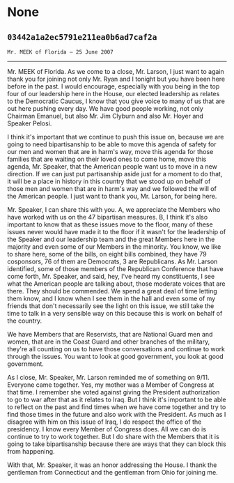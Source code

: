 # None
## `03442a1a2ec5791e211ea0b6ad7caf2a`
`Mr. MEEK of Florida — 25 June 2007`

---


Mr. MEEK of Florida. As we come to a close, Mr. Larson, I just want 
to again thank you for joining not only Mr. Ryan and I tonight but you 
have been here before in the past. I would encourage, especially with 
you being in the top four of our leadership here in the House, our 
elected leadership as relates to the Democratic Caucus, I know that you 
give voice to many of us that are out here pushing every day. We have 
good people working, not only Chairman Emanuel, but also Mr. Jim 
Clyburn and also Mr. Hoyer and Speaker Pelosi.

I think it's important that we continue to push this issue on, 
because we are going to need bipartisanship to be able to move this 
agenda of safety for our men and women that are in harm's way, move 
this agenda for those families that are waiting on their loved ones to 
come home, move this agenda, Mr. Speaker, that the American people want 
us to move in a new direction. If we can just put partisanship aside 
just for a moment to do that, it will be a place in history in this 
country that we stood up on behalf of those men and women that are in 
harm's way and we followed the will of the American people. I just want 
to thank you, Mr. Larson, for being here.

Mr. Speaker, I can share this with you. A, we appreciate the Members 
who have worked with us on the 47 bipartisan measures. B, I think it's 
also important to know that as these issues move to the floor, many of 
these issues never would have made it to the floor if it wasn't for the 
leadership of the Speaker and our leadership team and the great Members 
here in the majority and even some of our Members in the minority. You 
know, we like to share here, some of the bills, on eight bills 
combined, they have 79 cosponsors, 76 of them are Democrats, 3 are 
Republicans. As Mr. Larson identified, some of those members of the 
Republican Conference that have come forth, Mr. Speaker, and said, hey, 
I've heard my constituents, I see what the American people are talking 
about, those moderate voices that are there. They should be commended. 
We spend a great deal of time letting them know, and I know when I see 
them in the hall and even some of my friends that don't necessarily see 
the light on this issue, we still take the time to talk in a very 
sensible way on this because this is work on behalf of the country.


We have Members that are Reservists, that are National Guard men and 
women, that are in the Coast Guard and other branches of the military, 
they're all counting on us to have those conversations and continue to 
work through the issues. You want to look at good government, you look 
at good government.

As I close, Mr. Speaker, Mr. Larson reminded me of something on 9/11. 
Everyone came together. Yes, my mother was a Member of Congress at that 
time. I remember she voted against giving the President authorization 
to go to war after that as it relates to Iraq. But I think it's 
important to be able to reflect on the past and find times when we have 
come together and try to find those times in the future and also work 
with the President. As much as I disagree with him on this issue of 
Iraq, I do respect the office of the presidency. I know every Member of 
Congress does. All we can do is continue to try to work together. But I 
do share with the Members that it is going to take bipartisanship 
because there are ways that they can block this from happening.

With that, Mr. Speaker, it was an honor addressing the House. I thank 
the gentleman from Connecticut and the gentleman from Ohio for joining 
me.
